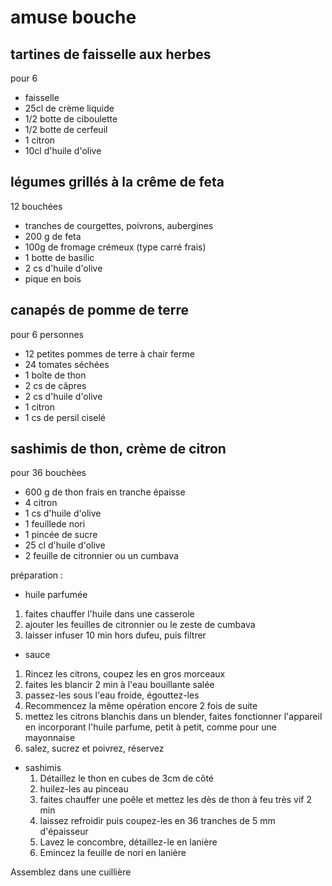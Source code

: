 # amuse bouche

## tartines de faisselle aux herbes

pour 6

- faisselle
- 25cl de crème liquide
- 1/2 botte de ciboulette
- 1/2 botte de cerfeuil
- 1 citron
- 10cl d'huile d'olive

## légumes grillés à la crême de feta

12 bouchées

- tranches de courgettes, poivrons, aubergines
- 200 g de feta
- 100g de fromage crémeux (type carré frais)
- 1 botte de basilic
- 2 cs d'huile d'olive
- pique en bois

## canapés de pomme de terre

pour 6 personnes

- 12 petites pommes de terre à chair ferme
- 24 tomates séchées
- 1 boîte de thon
- 2 cs de câpres
- 2 cs d'huile d'olive
- 1 citron
- 1 cs de persil ciselé

## sashimis de thon, crème de citron

pour 36 bouchèes

- 600 g de thon frais en tranche épaisse
- 4 citron
- 1 cs d'huile d'olive
- 1 feuillede nori
- 1 pincée de sucre
- 25 cl d'huile d'olive
- 2 feuille de citronnier ou un cumbava

préparation :

- huile parfumée

1. faites chauffer l'huile dans une casserole
2. ajouter les feuilles de citronnier ou le zeste de cumbava
3. laisser infuser 10 min hors dufeu, puis filtrer

- sauce

1. Rincez les citrons, coupez les en gros morceaux
2. faites les blancir 2 min à l'eau bouillante salée
3. passez-les sous l'eau froide, égouttez-les
4. Recommencez la même opération encore 2 fois de suite
5. mettez les citrons blanchis dans un blender, faites fonctionner l'appareil en incorporant l'huile parfume, petit à petit, comme pour une mayonnaise
6. salez, sucrez et poivrez, réservez

- sashimis
  1. Détaillez le thon en cubes de 3cm de côté
  2. huilez-les au pinceau
  3. faites chauffer une poêle et mettez les dès de thon à feu très vif 2 min
  4. laissez refroidir puis coupez-les en 36 tranches de 5 mm d'épaisseur
  5. Lavez le concombre, détaillez-le en lanière
  6. Emincez la feuille de nori en lanière

Assemblez dans une cuillière
